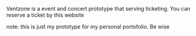 Ventzone is a event and concert prototype that serving ticketing. You can reserve a ticket by this website

note: this is just my prototype for my personal portofolio. Be wise
